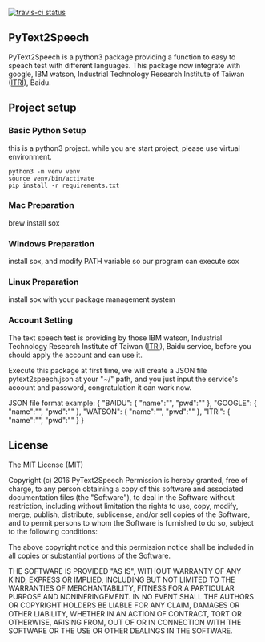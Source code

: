 [![travis-ci status](https://travis-ci.org/chairco/PyText2Speech.svg?branch=master)](https://travis-ci.org/chairco/PyText2Speech)


PyText2Speech
---
PyText2Speech is a python3 package providing a function to easy to speach test with different languages.
This package now integrate with google, IBM watson, Industrial Technology 
Research Institute of Taiwan ([ITRI](https://www.itri.org.tw/)), Baidu.

Project setup
---


### Basic Python Setup

this is a python3 project. while you are start project, please use virtual environment.

    python3 -m venv venv
    source venv/bin/activate
    pip install -r requirements.txt
   

### Mac Preparation

brew install sox

### Windows Preparation

install sox, and modify PATH variable so our program can execute sox


### Linux Preparation

install sox with your package management system


### Account Setting

The text speech test is providing by those IBM watson, Industrial Technology Research Institute of Taiwan ([ITRI](https://www.itri.org.tw/)), Baidu service, before you should apply the account and can use it.

Execute this package at first time, we will create a JSON file pytext2speech.json at your "~/" path, and you just input the service's acoount and password, congratulation it can work now.

JSON file format example:
    {
     "BAIDU":
            {
                "name":"",
                "pwd":""
            },
    "GOOGLE":
            {
                "name":"",
                "pwd":""
            },
    "WATSON":
            {
                "name":"",
                "pwd":""
            },
    "ITRI":
            {
                "name":"",
                "pwd":""
            }
    }


License
---
The MIT License (MIT)

Copyright (c) 2016 PyText2Speech
Permission is hereby granted, free of charge, to any person obtaining a copy of this software and associated documentation files (the "Software"), to deal in the Software without restriction, including without limitation the rights to use, copy, modify, merge, publish, distribute, sublicense, and/or sell copies of the Software, and to permit persons to whom the Software is furnished to do so, subject to the following conditions:

The above copyright notice and this permission notice shall be included in all copies or substantial portions of the Software.

THE SOFTWARE IS PROVIDED "AS IS", WITHOUT WARRANTY OF ANY KIND, EXPRESS OR IMPLIED,
INCLUDING BUT NOT LIMITED TO THE WARRANTIES OF MERCHANTABILITY, FITNESS FOR A PARTICULAR PURPOSE AND NONINFRINGEMENT.
IN NO EVENT SHALL THE AUTHORS OR COPYRIGHT HOLDERS BE LIABLE FOR ANY CLAIM, DAMAGES OR OTHER LIABILITY, WHETHER IN AN ACTION OF CONTRACT, TORT OR OTHERWISE, ARISING FROM, OUT OF OR IN CONNECTION WITH THE SOFTWARE OR THE USE OR OTHER DEALINGS IN THE SOFTWARE.